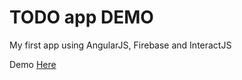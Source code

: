 # TODO app DEMO

My first app using AngularJS, Firebase and InteractJS

Demo [Here](http://localhost:63342/AngularJS%20Projects/TODO/dist/index.html)
